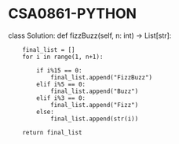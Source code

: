 # CSA0861-PYTHON
class Solution:
    def fizzBuzz(self, n: int) -> List[str]:
        
        final_list = []
        for i in range(1, n+1):
            
            if i%15 == 0:
                final_list.append("FizzBuzz")
            elif i%5 == 0:
                final_list.append("Buzz")   
            elif i%3 == 0:
                final_list.append("Fizz")
            else:
                final_list.append(str(i))
                
        return final_list
